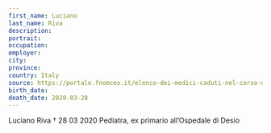 ```yaml
---
first_name: Luciano
last_name: Riva
description: 
portrait: 
occupation: 
employer: 
city: 
province: 
country: Italy
source: https://portale.fnomceo.it/elenco-dei-medici-caduti-nel-corso-dellepidemia-di-covid-19/
birth_date: 
death_date: 2020-03-28
---
```


Luciano Riva † 28 03 2020
Pediatra, ex primario all’Ospedale di Desio
